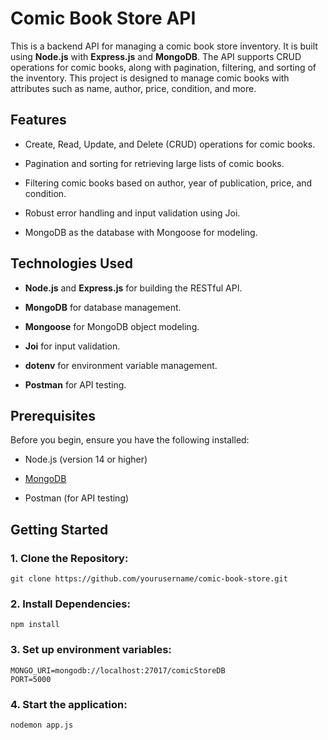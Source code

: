 **Comic Book Store API**
========================

This is a backend API for managing a comic book store inventory. It is built using **Node.js** with **Express.js** and **MongoDB**. The API supports CRUD operations for comic books, along with pagination, filtering, and sorting of the inventory. This project is designed to manage comic books with attributes such as name, author, price, condition, and more.

**Features**
------------

*   Create, Read, Update, and Delete (CRUD) operations for comic books.
    
*   Pagination and sorting for retrieving large lists of comic books.
    
*   Filtering comic books based on author, year of publication, price, and condition.
    
*   Robust error handling and input validation using Joi.
    
*   MongoDB as the database with Mongoose for modeling.
    

**Technologies Used**
---------------------

*   **Node.js** and **Express.js** for building the RESTful API.
    
*   **MongoDB** for database management.
    
*   **Mongoose** for MongoDB object modeling.
    
*   **Joi** for input validation.
    
*   **dotenv** for environment variable management.
    
*   **Postman** for API testing.
    

**Prerequisites**
-----------------

Before you begin, ensure you have the following installed:

*   Node.js (version 14 or higher)
    
*   [MongoDB](https://www.mongodb.com/try/download/community)
    
*   Postman (for API testing)
    

**Getting Started**
-------------------

### 1\. **Clone the Repository:**
```
git clone https://github.com/yourusername/comic-book-store.git
```

### 2\. **Install Dependencies:**
```
npm install
```
### 3\. **Set up environment variables:**
```
MONGO_URI=mongodb://localhost:27017/comicStoreDB
PORT=5000
```
### 4\. **Start the application:**
```
nodemon app.js
```

